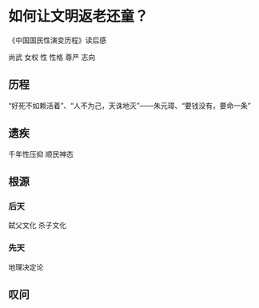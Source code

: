 # 如何让文明返老还童？
《中国国民性演变历程》读后感

尚武
女权
性
性格
尊严
志向

## 历程

“好死不如赖活着”、“人不为己，天诛地灭”——朱元璋、“要钱没有，要命一条”

## 遗疾

千年性压抑
顺民神态

## 根源

### 后天

弑父文化
杀子文化

### 先天

地理决定论

## 叹问
